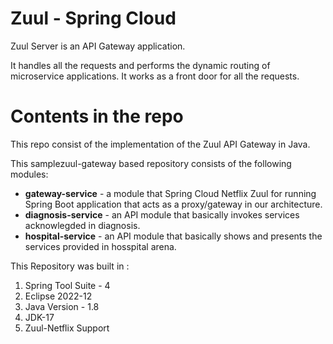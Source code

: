 # Zuul - Spring Cloud

Zuul Server is an API Gateway application.

It handles all the requests and performs the dynamic routing of microservice applications. It works as a front door for all the requests.

# Contents in the repo

This repo consist of the implementation of the Zuul API Gateway in Java.

This samplezuul-gateway based repository consists of the following modules:
- **gateway-service** - a module that Spring Cloud Netflix Zuul for running Spring Boot application that acts as a proxy/gateway in our architecture.
- **diagnosis-service** - an API module that basically invokes services acknowlegded in diagnosis.
- **hospital-service** - an API module that basically shows and presents the services provided in hosspital arena.


This Repository was built in :

1. Spring Tool Suite - 4
2. Eclipse 2022-12
3. Java Version - 1.8
4. JDK-17
5. Zuul-Netflix Support
